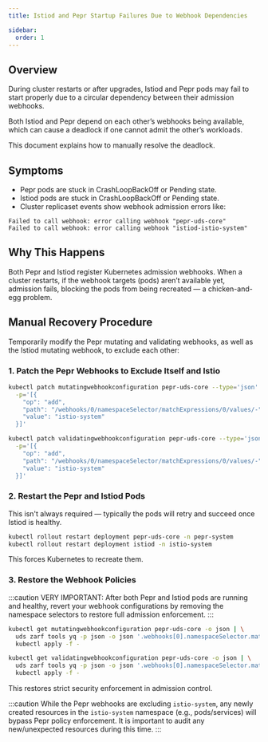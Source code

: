 ```yaml
---
title: Istiod and Pepr Startup Failures Due to Webhook Dependencies

sidebar:
  order: 1
---
```


## Overview
During cluster restarts or after upgrades, Istiod and Pepr pods may fail to start properly due to a circular dependency between their admission webhooks.

Both Istiod and Pepr depend on each other’s webhooks being available, which can cause a deadlock if one cannot admit the other’s workloads.

This document explains how to manually resolve the deadlock.

## Symptoms
- Pepr pods are stuck in CrashLoopBackOff or Pending state.
- Istiod pods are stuck in CrashLoopBackOff or Pending state.
- Cluster replicaset events show webhook admission errors like:
```plaintext
Failed to call webhook: error calling webhook "pepr-uds-core"
Failed to call webhook: error calling webhook "istiod-istio-system"
```

## Why This Happens
Both Pepr and Istiod register Kubernetes admission webhooks.
When a cluster restarts, if the webhook targets (pods) aren’t available yet, admission fails, blocking the pods from being recreated — a chicken-and-egg problem.

## Manual Recovery Procedure
Temporarily modify the Pepr mutating and validating webhooks, as well as the Istiod mutating webhook, to exclude each other:

### 1. Patch the Pepr Webhooks to Exclude Itself and Istio

```bash
kubectl patch mutatingwebhookconfiguration pepr-uds-core --type='json' \
  -p='[{
    "op": "add",
    "path": "/webhooks/0/namespaceSelector/matchExpressions/0/values/-",
    "value": "istio-system"
  }]'

kubectl patch validatingwebhookconfiguration pepr-uds-core --type='json' \
  -p='[{
    "op": "add",
    "path": "/webhooks/0/namespaceSelector/matchExpressions/0/values/-",
    "value": "istio-system"
  }]'
```

### 2. Restart the Pepr and Istiod Pods
This isn't always required — typically the pods will retry and succeed once Istiod is healthy.

```bash
kubectl rollout restart deployment pepr-uds-core -n pepr-system
kubectl rollout restart deployment istiod -n istio-system
```
This forces Kubernetes to recreate them.

### 3. Restore the Webhook Policies

:::caution
VERY IMPORTANT:
After both Pepr and Istiod pods are running and healthy, revert your webhook configurations by removing the namespace selectors to restore full admission enforcement.
:::

```bash
kubectl get mutatingwebhookconfiguration pepr-uds-core -o json | \
  uds zarf tools yq -p json -o json '.webhooks[0].namespaceSelector.matchExpressions[0].values |= map(select(. != "istio-system"))' | \
  kubectl apply -f -

kubectl get validatingwebhookconfiguration pepr-uds-core -o json | \
  uds zarf tools yq -p json -o json '.webhooks[0].namespaceSelector.matchExpressions[0].values |= map(select(. != "istio-system"))' | \
  kubectl apply -f -
```
This restores strict security enforcement in admission control.

:::caution
While the Pepr webhooks are excluding `istio-system`, any newly created resources in the `istio-system` namespace (e.g., pods/services) will bypass Pepr policy enforcement. It is important to audit any new/unexpected resources during this time.
:::

